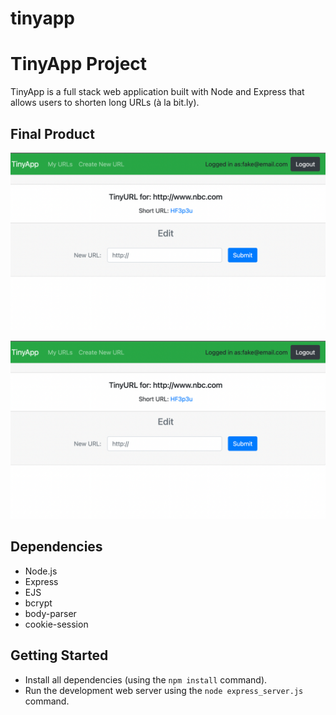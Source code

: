 # tinyapp

# TinyApp Project

TinyApp is a full stack web application built with Node and Express that allows users to shorten long URLs (à la bit.ly).

## Final Product

!["URLs page"](https://github.com/CBBell99/tinyapp/blob/main/docs/tinyapp-link-and-edit-page.png)

!["Link and edit page"](https://raw.githubusercontent.com/CBBell99/tinyapp/main/tinyapp-link-and-edit-page.png)

## Dependencies

- Node.js
- Express
- EJS
- bcrypt
- body-parser
- cookie-session

## Getting Started

- Install all dependencies (using the `npm install` command).
- Run the development web server using the `node express_server.js` command.
